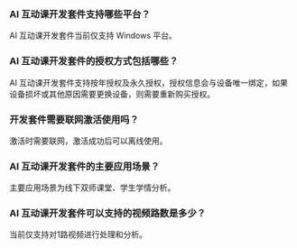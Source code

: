 ### AI 互动课开发套件支持哪些平台？
AI 互动课开发套件当前仅支持 Windows 平台。 

### AI 互动课开发套件的授权方式包括哪些？
AI 互动课开发套件支持按年授权及永久授权，授权信息会与设备唯一绑定，如果设备损坏或其他原因需要更换设备，则需要重新购买授权。

### 开发套件需要联网激活使用吗？
激活时需要联网，激活成功后可以离线使用。

### AI 互动课开发套件的主要应用场景？
主要应用场景为线下双师课堂、学生学情分析。

### AI 互动课开发套件可以支持的视频路数是多少？
当前仅支持对1路视频进行处理和分析。
